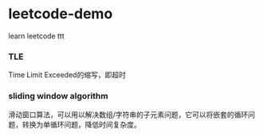 # leetcode-demo

learn leetcode ttt

### TLE

Time Limit Exceeded的缩写，即超时

### sliding window algorithm

滑动窗口算法，可以用以解决数组/字符串的子元素问题，它可以将嵌套的循环问题，转换为单循环问题，降低时间复杂度。
